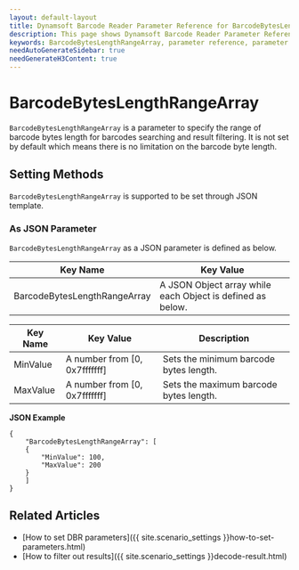 ```yaml
---
layout: default-layout
title: Dynamsoft Barcode Reader Parameter Reference for BarcodeBytesLengthRangeArray
description: This page shows Dynamsoft Barcode Reader Parameter Reference for BarcodeBytesLengthRangeArray.
keywords: BarcodeBytesLengthRangeArray, parameter reference, parameter
needAutoGenerateSidebar: true
needGenerateH3Content: true
---
```



# BarcodeBytesLengthRangeArray 

`BarcodeBytesLengthRangeArray` is a parameter to specify the range of barcode bytes length for barcodes searching and result filtering. It is not set by default which means there is no limitation on the barcode byte length.

    
## Setting Methods
`BarcodeBytesLengthRangeArray` is supported to be set through JSON template.

### As JSON Parameter
`BarcodeBytesLengthRangeArray` as a JSON parameter is defined as below.   

| Key Name | Key Value |
| -------- | --------- |
| BarcodeBytesLengthRangeArray | A JSON Object array while each Object is defined as below. |

| Key Name | Key Value | Description |
| -------- | --------- | ----------- |
| MinValue | A number from [0, 0x7fffffff] | Sets the minimum barcode bytes length.  |
| MaxValue | A number from [0, 0x7fffffff] | Sets the maximum barcode bytes length. |


**JSON Example**   
```
{
    "BarcodeBytesLengthRangeArray": [
    {
        "MinValue": 100,
        "MaxValue": 200
    }
    ]
}
```


<!--
## Impacts on Performance
### Speed
Enabling `BarcodeBytesLengthRangeArray` for filtering may speed up the process.

### Read Rate
Enabling `BarcodeBytesLengthRangeArray` to filter out results may reduce the Read Rate. 

### Accuracy
Enabling `BarcodeBytesLengthRangeArray` to filter out results may improve the Accuracy.

-->
## Related Articles
- [How to set DBR parameters]({{ site.scenario_settings }}how-to-set-parameters.html)
- [How to filter out results]({{ site.scenario_settings }}decode-result.html)